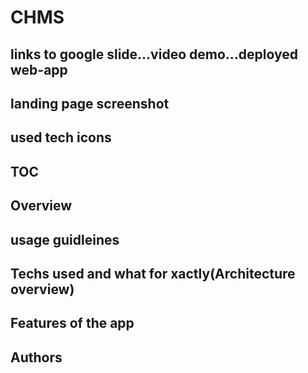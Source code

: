 

# CHMS

## links to google slide...video demo...deployed web-app

## landing page screenshot

## used tech icons

## TOC

## Overview

## usage guidleines

## Techs used and what for xactly(Architecture overview)

## Features of the app

## Authors
